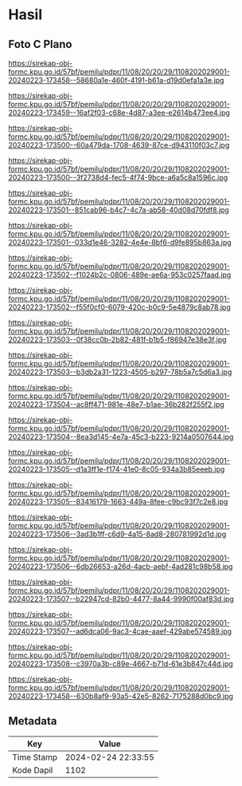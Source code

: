 # Hasil

## Foto C Plano

https://sirekap-obj-formc.kpu.go.id/57bf/pemilu/pdpr/11/08/20/20/29/1108202029001-20240223-173458--58680a1e-460f-4191-b61a-d19d0efa1a3e.jpg

https://sirekap-obj-formc.kpu.go.id/57bf/pemilu/pdpr/11/08/20/20/29/1108202029001-20240223-173459--16af2f03-c68e-4d87-a3ee-e2614b473ee4.jpg

https://sirekap-obj-formc.kpu.go.id/57bf/pemilu/pdpr/11/08/20/20/29/1108202029001-20240223-173500--60a479da-1708-4639-87ce-d943110f03c7.jpg

https://sirekap-obj-formc.kpu.go.id/57bf/pemilu/pdpr/11/08/20/20/29/1108202029001-20240223-173500--3f2738d4-fec5-4f74-9bce-a6a5c8a1596c.jpg

https://sirekap-obj-formc.kpu.go.id/57bf/pemilu/pdpr/11/08/20/20/29/1108202029001-20240223-173501--851cab96-b4c7-4c7a-ab58-40d08d70fdf8.jpg

https://sirekap-obj-formc.kpu.go.id/57bf/pemilu/pdpr/11/08/20/20/29/1108202029001-20240223-173501--033d1e46-3282-4e4e-8bf6-d9fe895b863a.jpg

https://sirekap-obj-formc.kpu.go.id/57bf/pemilu/pdpr/11/08/20/20/29/1108202029001-20240223-173502--f1024b2c-0806-489e-ae6a-953c0257faad.jpg

https://sirekap-obj-formc.kpu.go.id/57bf/pemilu/pdpr/11/08/20/20/29/1108202029001-20240223-173502--f55f0cf0-6079-420c-b0c9-5e4879c8ab78.jpg

https://sirekap-obj-formc.kpu.go.id/57bf/pemilu/pdpr/11/08/20/20/29/1108202029001-20240223-173503--0f38cc0b-2b82-481f-b1b5-f86947e38e3f.jpg

https://sirekap-obj-formc.kpu.go.id/57bf/pemilu/pdpr/11/08/20/20/29/1108202029001-20240223-173503--b3db2a31-1223-4505-b297-78b5a7c5d6a3.jpg

https://sirekap-obj-formc.kpu.go.id/57bf/pemilu/pdpr/11/08/20/20/29/1108202029001-20240223-173504--ac8ff471-981e-48e7-b1ae-36b282f255f2.jpg

https://sirekap-obj-formc.kpu.go.id/57bf/pemilu/pdpr/11/08/20/20/29/1108202029001-20240223-173504--8ea3d145-4e7a-45c3-b223-9214a0507644.jpg

https://sirekap-obj-formc.kpu.go.id/57bf/pemilu/pdpr/11/08/20/20/29/1108202029001-20240223-173505--d1a3ff1e-f174-41e0-8c05-934a3b85eeeb.jpg

https://sirekap-obj-formc.kpu.go.id/57bf/pemilu/pdpr/11/08/20/20/29/1108202029001-20240223-173505--83416179-1663-449a-8fee-c9bc93f7c2e8.jpg

https://sirekap-obj-formc.kpu.go.id/57bf/pemilu/pdpr/11/08/20/20/29/1108202029001-20240223-173506--3ad3b1ff-c6d9-4a15-8ad8-280781992d1d.jpg

https://sirekap-obj-formc.kpu.go.id/57bf/pemilu/pdpr/11/08/20/20/29/1108202029001-20240223-173506--6db26653-a26d-4acb-aebf-4ad281c98b58.jpg

https://sirekap-obj-formc.kpu.go.id/57bf/pemilu/pdpr/11/08/20/20/29/1108202029001-20240223-173507--b22947cd-82b0-4477-8a44-9990f00af83d.jpg

https://sirekap-obj-formc.kpu.go.id/57bf/pemilu/pdpr/11/08/20/20/29/1108202029001-20240223-173507--ad6dca06-9ac3-4cae-aaef-429abe574589.jpg

https://sirekap-obj-formc.kpu.go.id/57bf/pemilu/pdpr/11/08/20/20/29/1108202029001-20240223-173508--c3970a3b-c89e-4667-b71d-61e3b847c44d.jpg

https://sirekap-obj-formc.kpu.go.id/57bf/pemilu/pdpr/11/08/20/20/29/1108202029001-20240223-173458--630b8af9-93a5-42e5-8262-7175288d0bc9.jpg


## Metadata

| Key        | Value               |
| ---------- | ------------------- |
| Time Stamp | 2024-02-24 22:33:55 |
| Kode Dapil | 1102                |



